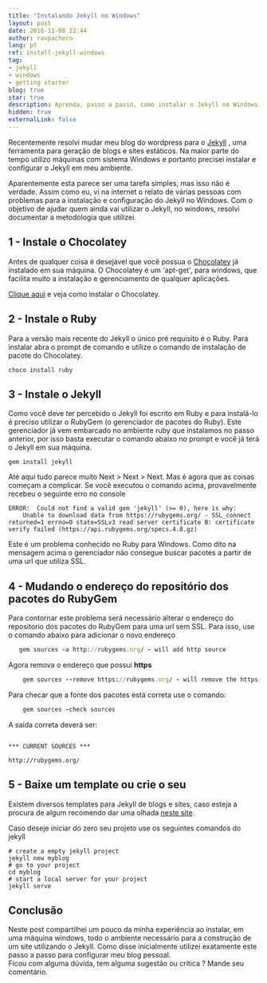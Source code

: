 ```yaml
---
title: "Instalando Jekyll no Windows"
layout: post
date: 2016-11-08 22:44
author: ravpacheco
lang: pt
ref: install-jekyll-windows
tag:
- jekyll
- windows
- getting starter
blog: true
star: true
description: Aprenda, passo a passo, como instalar o Jekyll no Windows.
hidden: true
externalLink: false
---
```


[//]: # (entenda melhor porquê aqui)

Recentemente resolvi mudar meu blog do wordpress para o [Jekyll](https://jekyllrb.com/) , uma ferramenta para 
geração de blogs e sites estáticos. Na maior parte do tempo utilizo máquinas com sistema Windows e portanto precisei instalar e configurar 
o Jekyll em meu ambiente.    

Aparentemente esta parece ser uma tarefa simples, mas isso não é verdade. Assim como eu, vi na internet o 
relato de várias pessoas com problemas para a instalação e configuração do Jekyll no Windows. Com o objetivo de 
ajudar quem ainda vai utilizar o Jekyll, no windows, resolvi documentar a metodologia que utilizei.

## 1 - Instale o Chocolatey

Antes de qualquer coisa é desejável que você possua o [Chocolatey](https://chocolatey.org) já instalado em sua máquina. O Chocolatey é um 
'apt-get', para windows, que facilita muito a instalação e gerenciamento de qualquer aplicações.

[Clique aqui](https://chocolatey.org/install) e veja como instalar o Chocolatey. 

## 2 - Instale o Ruby

Para a versão mais recente do Jekyll o único pré requisito é o Ruby. Para instalar abra o prompt de comando e utilize 
o comando de instalação de pacote do Chocolatey.

```shell
choco install ruby
```

## 3 - Instale o Jekyll

Como você deve ter percebido o Jekyll foi escrito em Ruby e para instalá-lo é preciso utilizar o RubyGem (o gerenciador 
de pacotes do Ruby). Este gerenciador já vem embarcado no ambiente ruby que instalamos no passo anterior, por isso basta 
executar o comando abaixo no prompt e você já terá o Jekyll em sua máquina. 

```shell
gem install jekyll
```

Até aqui tudo parece muito Next > Next > Next. Mas é agora que as coisas começam a complicar.
Se você executou o comando acima, provavelmente recebeu o seguinte erro no console

```shell
ERROR:  Could not find a valid gem 'jekyll' (>= 0), here is why:
    Unable to download data from https://rubygems.org/ - SSL_connect returned=1 errno=0 state=SSLv3 read server certificate B: certificate verify failed (https://api.rubygems.org/specs.4.8.gz) 
```

Este é um problema conhecido no Ruby para Windows. Como dito na mensagem acima o gerenciador não consegue buscar 
pacotes a partir de uma url que utiliza SSL.

## 4 - Mudando o endereço do repositório dos pacotes do RubyGem

Para contornar este problema será necessário alterar o endereço do repositorio dos pacotes do RubyGem para 
uma url sem SSL. Para isso, use o comando abaixo para adicionar o novo endereço

 ```ruby
    gem sources -a http://rubygems.org/ - will add http source
 ```

Agora remova o endereço que possui **https**

```ruby
    gem sources --remove https://rubygems.org/ - will remove the https source
```

Para checar que a fonte dos pacotes está correta use o comando:

```ruby
    gem sources -check sources
```

A saída correta deverá ser:

```shell

*** CURRENT SOURCES ***

http://rubygems.org/

```

## 5 - Baixe um template ou crie o seu

Existem diversos templates para Jekyll de blogs e sites, caso esteja a procura de algum recomendo dar uma olhada 
[neste site](http://jekyllthemes.org/).   

Caso deseje iniciar do zero seu projeto use os seguintes comandos do jekyll

```shell
# create a empty jekyll project
jekyll new myblog
# go to your project
cd myblog
# start a local server for your project
jekyll serve
``` 

## Conclusão

Neste post compartilhei um pouco da minha experiência ao instalar, em uma máquina windows, todo o ambiente necessário 
para a construção de um site utilizando o Jekyll. Como disse inicialmente utilizei exatamente este passo a passo para 
configurar meu blog pessoal.  
Ficou com alguma dúvida, tem alguma sugestão ou crítica ? Mande seu comentário.        

 

